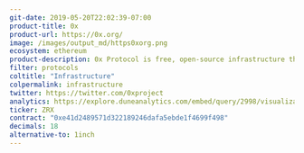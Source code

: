 ```yaml
---
git-date: 2019-05-20T22:02:39-07:00
product-title: 0x
product-url: https://0x.org/
image: /images/output_md/https0xorg.png
ecosystem: ethereum
product-description: 0x Protocol is free, open-source infrastructure that developers and businesses utilize to build products that enable the purchasing and trading of crypto tokens. [Interview with the 0x Core Team](/0x-protocol).
filter: protocols
coltitle: "Infrastructure"
colpermalink: infrastructure
twitter: https://twitter.com/0xproject
analytics: https://explore.duneanalytics.com/embed/query/2998/visualization/5792?api_key=TQHmwIYnLt8B9TJG8Yd04NaBkOtRNqsIQyfhwpbV
ticker: ZRX
contract: "0xe41d2489571d322189246dafa5ebde1f4699f498"
decimals: 18
alternative-to: 1inch
---
```

